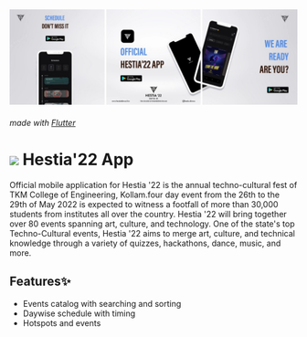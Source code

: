 

<div align="center">
  <img src="https://github.com/Dinoy-Raj/CalculatorApp/blob/main/screenshots/header.jpg" width="1000">
</div>

###### made with <a href="https://flutter.dev/"> Flutter </a>
# <img src="https://github.com/Dinoy-Raj/Hestia22/blob/main/assets/logo/app-icon.png" width="50px"> Hestia'22 App
Official mobile application for  Hestia '22 is the annual techno-cultural fest of TKM College of Engineering, Kollam.four day event from the 26th to the 29th of May 2022 is expected to witness a footfall of more than 30,000 students from institutes all over the country. Hestia '22 will bring together over 80 events spanning art, culture, and technology. One of the state's top Techno-Cultural events, Hestia '22 aims to merge art, culture, and technical knowledge through a variety of quizzes, hackathons, dance, music, and more.

## Features✨
* Events catalog with searching and sorting
* Daywise schedule with timing
* Hotspots and events
 <div></div>












